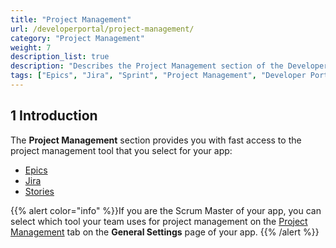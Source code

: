 ```yaml
---
title: "Project Management"
url: /developerportal/project-management/
category: "Project Management"
weight: 7
description_list: true
description: "Describes the Project Management section of the Developer Portal."
tags: ["Epics", "Jira", "Sprint", "Project Management", "Developer Portal"]
---
```


## 1 Introduction

The **Project Management** section provides you with fast access to the project management tool that you select for your app:

* [Epics](/developerportal/project-management/epics/)
* [Jira](/developerportal/project-management/jira-connector/)
* [Stories](developerportal/project-management/stories/)

{{% alert color="info" %}}If you are the Scrum Master of your app, you can select which tool your team uses for project management on the [Project Management](/developerportal/collaborate/general-settings/#project-management) tab on the **General Settings** page of your app. {{% /alert %}}
